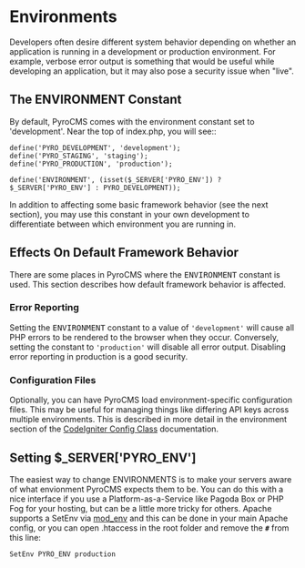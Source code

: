 # Environments

Developers often desire different system behavior depending on whether
an application is running in a development or production environment.
For example, verbose error output is something that would be useful
while developing an application, but it may also pose a security issue
when "live".

## The ENVIRONMENT Constant

By default, PyroCMS comes with the environment constant set to 'development'. Near the top of index.php, you will see::

	define('PYRO_DEVELOPMENT', 'development');
	define('PYRO_STAGING', 'staging');
	define('PYRO_PRODUCTION', 'production');

	define('ENVIRONMENT', (isset($_SERVER['PYRO_ENV']) ? $_SERVER['PYRO_ENV'] : PYRO_DEVELOPMENT));

In addition to affecting some basic framework behavior (see the next
section), you may use this constant in your own development to
differentiate between which environment you are running in.

## Effects On Default Framework Behavior

There are some places in PyroCMS where the <kbd>ENVIRONMENT</kbd> constant is used. This section describes how default framework behavior is affected.

### Error Reporting

Setting the <kbd>ENVIRONMENT</kbd> constant to a value of `'development'` will cause
all PHP errors to be rendered to the browser when they occur.
Conversely, setting the constant to `'production'` will disable all error
output. Disabling error reporting in production is a good security.

### Configuration Files

Optionally, you can have PyroCMS load environment-specific
configuration files. This may be useful for managing things like
differing API keys across multiple environments. This is described in
more detail in the environment section of the [CodeIgniter Config
Class](http://ellislab.com/codeigniter/user-guide/libraries/config.html#environments) documentation.

## Setting $\_SERVER['PYRO\_ENV']

The easiest way to change ENVIRONMENTS is to make your servers aware of what envionment PyroCMS expects them to be. You can do this with a nice interface if you use a Platform-as-a-Service like Pagoda Box or PHP Fog for your hosting, but can be a little more tricky for others. Apache supports a SetEnv via [mod\_env](http://httpd.apache.org/docs/2.2/mod/mod_env.html) and this can be done in your main Apache config, or you can open .htaccess in the root folder and remove the **`#`** from this line:

	SetEnv PYRO_ENV production
